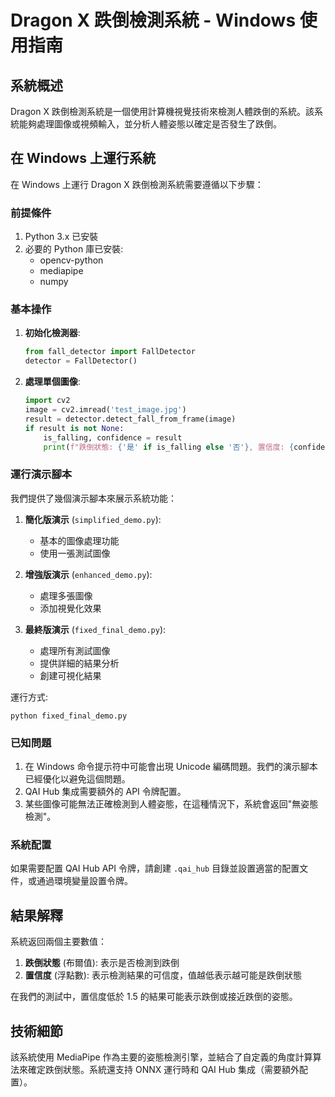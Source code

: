 # Dragon X 跌倒檢測系統 - Windows 使用指南

## 系統概述

Dragon X 跌倒檢測系統是一個使用計算機視覺技術來檢測人體跌倒的系統。該系統能夠處理圖像或視頻輸入，並分析人體姿態以確定是否發生了跌倒。

## 在 Windows 上運行系統

在 Windows 上運行 Dragon X 跌倒檢測系統需要遵循以下步驟：

### 前提條件

1. Python 3.x 已安裝
2. 必要的 Python 庫已安裝:
   - opencv-python
   - mediapipe
   - numpy

### 基本操作

1. **初始化檢測器**:
   ```python
   from fall_detector import FallDetector
   detector = FallDetector()
   ```

2. **處理單個圖像**:
   ```python
   import cv2
   image = cv2.imread('test_image.jpg')
   result = detector.detect_fall_from_frame(image)
   if result is not None:
       is_falling, confidence = result
       print(f"跌倒狀態: {'是' if is_falling else '否'}, 置信度: {confidence}")
   ```

### 運行演示腳本

我們提供了幾個演示腳本來展示系統功能：

1. **簡化版演示** (`simplified_demo.py`):
   - 基本的圖像處理功能
   - 使用一張測試圖像

2. **增強版演示** (`enhanced_demo.py`):
   - 處理多張圖像
   - 添加視覺化效果

3. **最終版演示** (`fixed_final_demo.py`):
   - 處理所有測試圖像
   - 提供詳細的結果分析
   - 創建可視化結果

運行方式:
```
python fixed_final_demo.py
```

### 已知問題

1. 在 Windows 命令提示符中可能會出現 Unicode 編碼問題。我們的演示腳本已經優化以避免這個問題。
2. QAI Hub 集成需要額外的 API 令牌配置。
3. 某些圖像可能無法正確檢測到人體姿態，在這種情況下，系統會返回"無姿態檢測"。

### 系統配置

如果需要配置 QAI Hub API 令牌，請創建 `.qai_hub` 目錄並設置適當的配置文件，或通過環境變量設置令牌。

## 結果解釋

系統返回兩個主要數值：
1. **跌倒狀態** (布爾值): 表示是否檢測到跌倒
2. **置信度** (浮點數): 表示檢測結果的可信度，值越低表示越可能是跌倒狀態

在我們的測試中，置信度低於 1.5 的結果可能表示跌倒或接近跌倒的姿態。

## 技術細節

該系統使用 MediaPipe 作為主要的姿態檢測引擎，並結合了自定義的角度計算算法來確定跌倒狀態。系統還支持 ONNX 運行時和 QAI Hub 集成（需要額外配置）。

